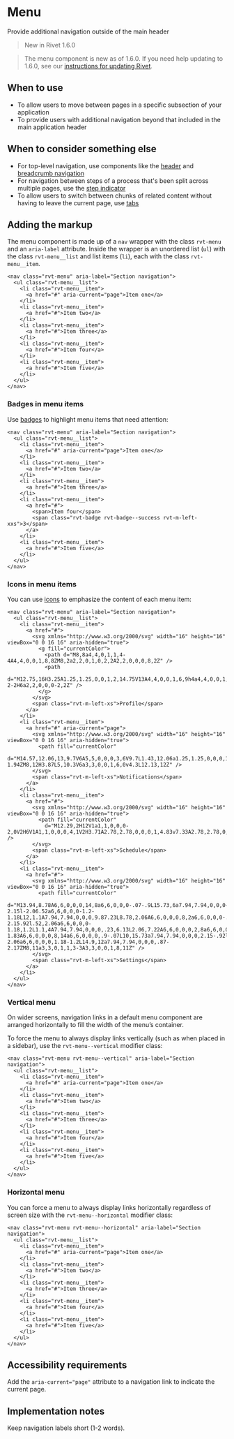 # Menu

Provide additional navigation outside of the main header

> New in Rivet 1.6.0

> The menu component is new as of 1.6.0. If you need help updating to 1.6.0, see our [instructions for updating Rivet](#).

## When to use

- To allow users to move between pages in a specific subsection of your application
- To provide users with additional navigation beyond that included in the main application header

## When to consider something else

- For top-level navigation, use components like the [header](#) and [breadcrumb navigation](#)
- For navigation between steps of a process that's been split across multiple pages, use the [step indicator](#)
- To allow users to switch between chunks of related content without having to leave the current page, use [tabs](#)

## Adding the markup

The menu component is made up of a `nav` wrapper with the class `rvt-menu` and an `aria-label` attribute. Inside the wrapper is an unordered list (`ul`) with the class `rvt-menu__list` and list items (`li`), each with the class `rvt-menu__item`.

```
<nav class="rvt-menu" aria-label="Section navigation">
  <ul class="rvt-menu__list">
    <li class="rvt-menu__item">
      <a href="#" aria-current="page">Item one</a>
    </li>
    <li class="rvt-menu__item">
      <a href="#">Item two</a>
    </li>
    <li class="rvt-menu__item">
      <a href="#">Item three</a>
    </li>
    <li class="rvt-menu__item">
      <a href="#">Item four</a>
    </li>
    <li class="rvt-menu__item">
      <a href="#">Item five</a>
    </li>
  </ul>
</nav>
```

### Badges in menu items

Use [badges](#) to highlight menu items that need attention:

```
<nav class="rvt-menu" aria-label="Section navigation">
  <ul class="rvt-menu__list">
    <li class="rvt-menu__item">
      <a href="#" aria-current="page">Item one</a>
    </li>
    <li class="rvt-menu__item">
      <a href="#">Item two</a>
    </li>
    <li class="rvt-menu__item">
      <a href="#">Item three</a>
    </li>
    <li class="rvt-menu__item">
      <a href="#">
        <span>Item four</span>
        <span class="rvt-badge rvt-badge--success rvt-m-left-xxs">3</span>
      </a>
    </li>
    <li class="rvt-menu__item">
      <a href="#">Item five</a>
    </li>
  </ul>
</nav>
```

### Icons in menu items

You can use [icons](#) to emphasize the content of each menu item:

```
<nav class="rvt-menu" aria-label="Section navigation">
  <ul class="rvt-menu__list">
    <li class="rvt-menu__item">
      <a href="#">
        <svg xmlns="http://www.w3.org/2000/svg" width="16" height="16" viewBox="0 0 16 16" aria-hidden="true">
          <g fill="currentColor">
            <path d="M8,8a4,4,0,1,1,4-4A4,4,0,0,1,8,8ZM8,2a2,2,0,1,0,2,2A2,2,0,0,0,8,2Z" />
            <path
              d="M12.75,16H3.25A1.25,1.25,0,0,1,2,14.75V13A4,4,0,0,1,6,9h4a4,4,0,0,1,4,4v1.75A1.25,1.25,0,0,1,12.75,16ZM4,14h8V13a2,2,0,0,0-2-2H6a2,2,0,0,0-2,2Z" />
          </g>
        </svg>
        <span class="rvt-m-left-xs">Profile</span>
      </a>
    </li>
    <li class="rvt-menu__item">
      <a href="#" aria-current="page">
        <svg xmlns="http://www.w3.org/2000/svg" width="16" height="16" viewBox="0 0 16 16" aria-hidden="true">
          <path fill="currentColor"
            d="M14.57,12.06,13,9.7V6A5,5,0,0,0,3,6V9.7L1.43,12.06a1.25,1.25,0,0,0,1,1.94H6a2,2,0,0,0,4,0h3.53a1.25,1.25,0,0,0,1-1.94ZM8,12H3.87L5,10.3V6a3,3,0,0,1,6,0v4.3L12.13,12Z" />
        </svg>
        <span class="rvt-m-left-xs">Notifications</span>
      </a>
    </li>
    <li class="rvt-menu__item">
      <a href="#">
        <svg xmlns="http://www.w3.org/2000/svg" width="16" height="16" viewBox="0 0 16 16" aria-hidden="true">
          <path fill="currentColor"
            d="M12.29,2H12V1a1,1,0,0,0-2,0V2H6V1A1,1,0,0,0,4,1V2H3.71A2.78,2.78,0,0,0,1,4.83v7.33A2.78,2.78,0,0,0,3.71,15h8.57A2.78,2.78,0,0,0,15,12.17V4.83A2.78,2.78,0,0,0,12.29,2ZM3.71,4H4V5H6V4h4V5h2V4h.29a.78.78,0,0,1,.71.83V7H3V4.83A.78.78,0,0,1,3.71,4Zm8.57,9H3.71A.78.78,0,0,1,3,12.17V9H13v3.17A.78.78,0,0,1,12.29,13Z" />
        </svg>
        <span class="rvt-m-left-xs">Schedule</span>
      </a>
    </li>
    <li class="rvt-menu__item">
      <a href="#">
        <svg xmlns="http://www.w3.org/2000/svg" width="16" height="16" viewBox="0 0 16 16" aria-hidden="true">
          <path fill="currentColor"
            d="M13.94,8.78A6,6,0,0,0,14,8a6,6,0,0,0-.07-.9L15.73,6a7.94,7.94,0,0,0-.92-2.15l-2.06.52a6,6,0,0,0-1.2-1.18L12,1.1A7.94,7.94,0,0,0,9.87.23L8.78,2.06A6,6,0,0,0,8,2a6,6,0,0,0-.9.07L6,.27a7.94,7.94,0,0,0-2.15.92l.52,2.06a6,6,0,0,0-1.18,1.2L1.1,4A7.94,7.94,0,0,0,.23,6.13L2.06,7.22A6,6,0,0,0,2,8a6,6,0,0,0,.07.9L.27,10a7.94,7.94,0,0,0,.92,2.15l2.06-.52a6,6,0,0,0,1.2,1.18L4,14.9a7.94,7.94,0,0,0,2.17.87l1.09-1.83A6,6,0,0,0,8,14a6,6,0,0,0,.9-.07L10,15.73a7.94,7.94,0,0,0,2.15-.92l-.52-2.06a6,6,0,0,0,1.18-1.2L14.9,12a7.94,7.94,0,0,0,.87-2.17ZM8,11a3,3,0,1,1,3-3A3,3,0,0,1,8,11Z" />
        </svg>
        <span class="rvt-m-left-xs">Settings</span>
      </a>
    </li>
  </ul>
</nav>
```

### Vertical menu

On wider screens, navigation links in a default menu component are arranged horizontally to fill the width of the menu’s container.

To force the menu to always display links vertically (such as when placed in a sidebar), use the `rvt-menu--vertical` modifier class:

```
<nav class="rvt-menu rvt-menu--vertical" aria-label="Section navigation">
  <ul class="rvt-menu__list">
    <li class="rvt-menu__item">
      <a href="#" aria-current="page">Item one</a>
    </li>
    <li class="rvt-menu__item">
      <a href="#">Item two</a>
    </li>
    <li class="rvt-menu__item">
      <a href="#">Item three</a>
    </li>
    <li class="rvt-menu__item">
      <a href="#">Item four</a>
    </li>
    <li class="rvt-menu__item">
      <a href="#">Item five</a>
    </li>
  </ul>
</nav>
```

### Horizontal menu

You can force a menu to always display links horizontally regardless of screen size with the `rvt-menu--horizontal` modifier class:

```
<nav class="rvt-menu rvt-menu--horizontal" aria-label="Section navigation">
  <ul class="rvt-menu__list">
    <li class="rvt-menu__item">
      <a href="#" aria-current="page">Item one</a>
    </li>
    <li class="rvt-menu__item">
      <a href="#">Item two</a>
    </li>
    <li class="rvt-menu__item">
      <a href="#">Item three</a>
    </li>
    <li class="rvt-menu__item">
      <a href="#">Item four</a>
    </li>
    <li class="rvt-menu__item">
      <a href="#">Item five</a>
    </li>
  </ul>
</nav>
```

## Accessibility requirements

Add the `aria-current="page"` attribute to a navigation link to indicate the current page.

## Implementation notes

Keep navigation labels short (1-2 words).
